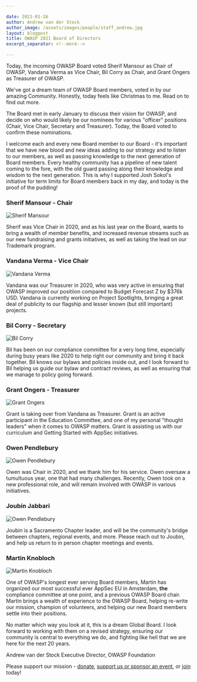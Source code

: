 ```yaml
---

date: 2021-01-26
author: Andrew van der Stock
author_image: /assets/images/people/staff_andrew.jpg
layout: blogpost
title: OWASP 2021 Board of Directors
excerpt_separator: <!--more-->

---
```


Today, the incoming OWASP Board voted Sherif Mansour as Chair of OWASP, Vandana Verma as Vice Chair, Bil Corry as Chair, and Grant Ongers as Treasurer of OWASP. 

We've got a dream team of OWASP Board members, voted in by our amazing Community. Honestly, today feels like Christmas to me. Read on to find out more.

<!--more-->

The Board met in early January to discuss their vision for OWASP, and decide on who would likely be our nominees for various "officer" positions (Chair, Vice Chair, Secretary and Treasurer). Today, the Board voted to confirm these nominations. 

I welcome each and every new Board member to our Board - it's important that we have new blood and new ideas adding to our strategy and to listen to our members, as well as passing knowledge to the next generation of Board members. Every healthy community has a pipeline of new talent coming to the fore, with the old guard passing along their knowledge and wisdom to the next generation. This is why I supported Josh Sokol's initiative for term limits for Board members back in my day, and today is the proof of the pudding!

### Sherif Mansour - Chair

![Sherif Mansour](/assets/images/people/board_sherif.jpg)

Sherif was Vice Chair in 2020, and as his last year on the Board, wants to bring a wealth of member benefits, and increased revenue streams such as our new fundraising and grants initiatives, as well as taking the lead on our Trademark program. 

### Vandana Verma - Vice Chair

![Vandana Verma](/assets/images/people/board-vandana.jpg)

Vandana was our Treasurer in 2020, who was very active in ensuring that OWASP improved our positiion compared to Budget Forecast Z by $376k USD. Vandana is currently working on Project Spotlights, bringing a great deal of publicity to our flagship and lesser known (but still important) projects. 

### Bil Corry - Secretary

![Bil Corry](/assets/images/people/board_bil.jpg)

Bil has been on our compliance committee for a very long time, especially during busy years like 2020 to help right our community and bring it back together. Bil knows our bylaws and policies inside out, and I look forward to Bil helping us guide our bylaw and contract reviews, as well as ensuring that we manage to policy going forward.

### Grant Ongers - Treasurer

![Grant Ongers](/assets/images/people/board-grant.png)

Grant is taking over from Vandana as Treasurer. Grant is an active participant in the Education Committee, and one of my personal "thought leaders" when it comes to OWASP matters. Grant is assisting us with our curriculum and Getting Started with AppSec initiatives. 

### Owen Pendlebury

![Owen Pendlebury](/assets/images/people/board_owen.jpg)

Owen was Chair in 2020, and we thank him for his service. Owen oversaw a tumultuous year, one that had many challenges. Recently, Owen took on a new professional role, and will remain involved with OWASP in various initiatives. 

### Joubin Jabbari

![Owen Pendlebury](/assets/images/people/board-joubin.png)

Joubin is a Sacramento Chapter leader, and will be the community's bridge between chapters, regional events, and more. Please reach out to Joubin, and help us return to in person chapter meetings and events. 

### Martin Knobloch

![Martin Knobloch](/assets/images/people/board_martin2.png)

One of OWASP's longest ever serving Board members, Martin has organized our most successful ever AppSec EU in Amsterdam, **the** compliance committee at one point, and a previous OWASP Board chair. Martin brings a wealth of experience to the OWASP Board, helping re-write our mission, champion of volunteers, and helping our new Board members settle into their positions. 

No matter which way you look at it, this is a dream Global Board. I look forward to working with them on a revised strategy, ensuring our community is central to everything we do, and fighting like hell that we are here for the next 20 years.

Andrew van der Stock
Executive Director, OWASP Foundation

Please support our mission - [donate](https://owasp.org/donate/), [support us or sponsor an event](https://owasp.org/supporters/), or [join](https://owasp.org/membership/) today!
